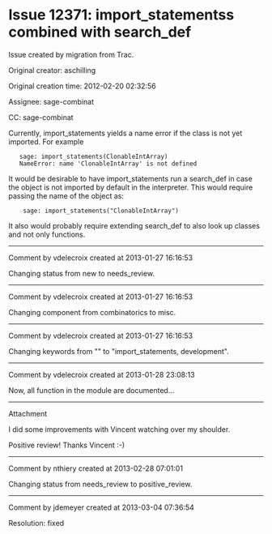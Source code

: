 # Issue 12371: import_statementss combined with search_def

Issue created by migration from Trac.

Original creator: aschilling

Original creation time: 2012-02-20 02:32:56

Assignee: sage-combinat

CC:  sage-combinat

Currently, import_statements yields a name error if the class is not yet imported. For example 


```
   sage: import_statements(ClonableIntArray)
   NameError: name 'ClonableIntArray' is not defined
```


It would be desirable to have import_statements run a search_def in case the object is not imported by default in the interpreter. This would require passing the name of the object as:


```
    sage: import_statements("ClonableIntArray")
```


It also would probably require extending search_def to also look up
classes and not only functions.


---

Comment by vdelecroix created at 2013-01-27 16:16:53

Changing status from new to needs_review.


---

Comment by vdelecroix created at 2013-01-27 16:16:53

Changing component from combinatorics to misc.


---

Comment by vdelecroix created at 2013-01-27 16:16:53

Changing keywords from "" to "import_statements, development".


---

Comment by vdelecroix created at 2013-01-28 23:08:13

Now, all function in the module are documented...


---

Attachment

I did some improvements with Vincent watching over my shoulder.

Positive review! Thanks Vincent :-)


---

Comment by nthiery created at 2013-02-28 07:01:01

Changing status from needs_review to positive_review.


---

Comment by jdemeyer created at 2013-03-04 07:36:54

Resolution: fixed
